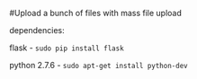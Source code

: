 #Upload a bunch of files with mass file upload

dependencies:

flask - `sudo pip install flask`

python 2.7.6 - `sudo apt-get install python-dev`



